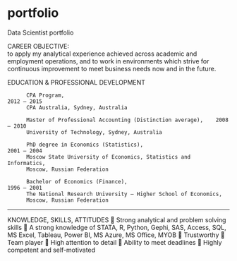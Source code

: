 # portfolio
Data Scientist portfolio

CAREER OBJECTIVE:  
to apply my analytical experience achieved across academic and employment operations, 
and to work in environments which strive for continuous improvement to meet business needs now and in the future.

EDUCATION & PROFESSIONAL DEVELOPMENT
          
          CPA Program,                                                         2012 – 2015
          CPA Australia, Sydney, Australia
          
          Master of Professional Accounting (Distinction average),    2008 – 2010
          University of Technology, Sydney, Australia 
          
          PhD degree in Economics (Statistics),                               2001 – 2004
          Moscow State University of Economics, Statistics and Informatics, 
          Moscow, Russian Federation
          
          Bachelor of Economics (Finance), 	                                  1996 – 2001  
          The National Research University – Higher School of Economics,
          Moscow, Russian Federation
_________________________________________________________________________________________________________________________
KNOWLEDGE, SKILLS, ATTITUDES
	Strong analytical and problem solving skills
	A strong knowledge of STATA, R, Python, Gephi, SAS, Access, SQL, MS Excel, Tableau, Power BI, MS Azure, MS Office, MYOB
	Trustworthy
	Team player
	High attention to detail
	Ability to meet deadlines
	Highly competent and self-motivated

